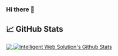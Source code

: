 ### Hi there 👋
## &#x1f4c8; GitHub Stats
<a href="https://github.com/r3act1st/r3act1st">
<img align="center" src="https://github-readme-stats.vercel.app/api/top-langs/?username=r3act1st&hide=blade&title_color=313131&text_color=454545&icon_color=A0A0A0&bg_color=efefef&langs_count=8&layout=compact" />
</a>
<a href="https://github.com/r3act1st/r3act1st">
<img align="center" src="https://github-readme-stats.vercel.app/api?username=r3act1st&show_icons=true&count_private=true&title_color=313131&text_color=454545&icon_color=A0A0A0&bg_color=efefef" alt="Intelligent Web Solution's Github Stats" />
</a>
